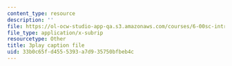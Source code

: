 ```yaml
---
content_type: resource
description: ''
file: https://ol-ocw-studio-app-qa.s3.amazonaws.com/courses/6-00sc-introduction-to-computer-science-and-programming-spring-2011/33b0c65fd4555393a7d935750bfbeb4c_nx6NnzIGrKE.vtt
file_type: application/x-subrip
resourcetype: Other
title: 3play caption file
uid: 33b0c65f-d455-5393-a7d9-35750bfbeb4c
---
```

